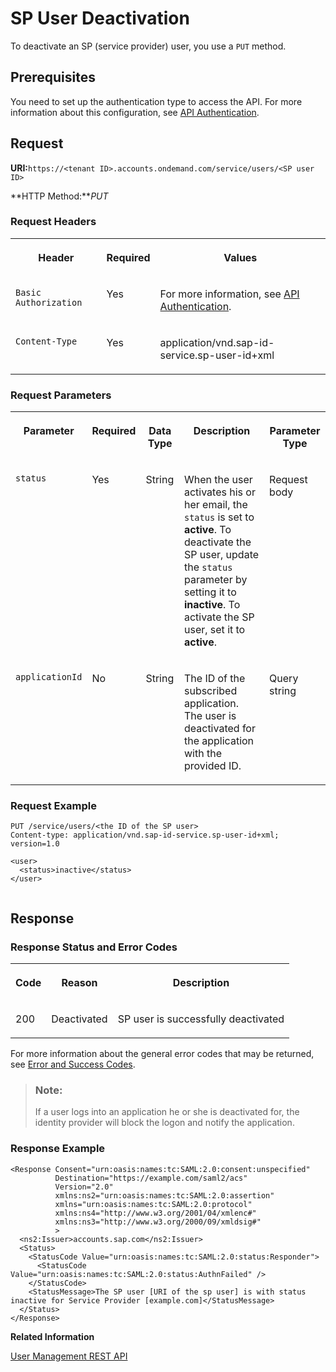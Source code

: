 <!-- loiode64bd81c6b044fa9f4e795e01218daa -->

# SP User Deactivation

To deactivate an SP \(service provider\) user, you use a `PUT` method.



<a name="loiode64bd81c6b044fa9f4e795e01218daa__section_mbm_1xk_fdb"/>

## Prerequisites

You need to set up the authentication type to access the API. For more information about this configuration, see [API Authentication](../Operation-Guide/api-authentication-9d200d5.md).



## Request

**URI:**`https://<tenant ID>.accounts.ondemand.com/service/users/<SP user ID>`

**HTTP Method:***PUT*



### Request Headers


<table>
<tr>
<th valign="top">

Header

</th>
<th valign="top">

Required

</th>
<th valign="top">

Values

</th>
</tr>
<tr>
<td valign="top">

`Basic Authorization`

</td>
<td valign="top">

Yes

</td>
<td valign="top">

For more information, see [API Authentication](../Operation-Guide/api-authentication-9d200d5.md).

</td>
</tr>
<tr>
<td valign="top">

`Content-Type`

</td>
<td valign="top">

Yes

</td>
<td valign="top">

application/vnd.sap-id-service.sp-user-id+xml

</td>
</tr>
</table>



### Request Parameters


<table>
<tr>
<th valign="top">

Parameter

</th>
<th valign="top">

Required

</th>
<th valign="top">

Data Type

</th>
<th valign="top">

Description

</th>
<th valign="top">

Parameter Type

</th>
</tr>
<tr>
<td valign="top">

`status`

</td>
<td valign="top">

Yes

</td>
<td valign="top">

String

</td>
<td valign="top">

When the user activates his or her email, the `status` is set to **active**. To deactivate the SP user, update the `status` parameter by setting it to **inactive**. To activate the SP user, set it to **active**.

</td>
<td valign="top">

Request body

</td>
</tr>
<tr>
<td valign="top">

`applicationId`

</td>
<td valign="top">

No

</td>
<td valign="top">

String

</td>
<td valign="top">

The ID of the subscribed application. The user is deactivated for the application with the provided ID.

</td>
<td valign="top">

Query string

</td>
</tr>
</table>



### Request Example

```
PUT /service/users/<the ID of the SP user>
Content-type: application/vnd.sap-id-service.sp-user-id+xml; version=1.0

<user>
  <status>inactive</status>
</user>


```



## Response



### Response Status and Error Codes


<table>
<tr>
<th valign="top">

Code

</th>
<th valign="top">

Reason

</th>
<th valign="top">

Description

</th>
</tr>
<tr>
<td valign="top">

200

</td>
<td valign="top">

Deactivated

</td>
<td valign="top">

SP user is successfully deactivated

</td>
</tr>
</table>

For more information about the general error codes that may be returned, see [Error and Success Codes](error-and-success-codes-7f87a75.md).

> ### Note:  
> If a user logs into an application he or she is deactivated for, the identity provider will block the logon and notify the application.



### Response Example

```
<Response Consent="urn:oasis:names:tc:SAML:2.0:consent:unspecified"
          Destination="https://example.com/saml2/acs"
          Version="2.0"
          xmlns:ns2="urn:oasis:names:tc:SAML:2.0:assertion"
          xmlns="urn:oasis:names:tc:SAML:2.0:protocol"
          xmlns:ns4="http://www.w3.org/2001/04/xmlenc#"
          xmlns:ns3="http://www.w3.org/2000/09/xmldsig#"
          >
  <ns2:Issuer>accounts.sap.com</ns2:Issuer>
  <Status>
    <StatusCode Value="urn:oasis:names:tc:SAML:2.0:status:Responder">
      <StatusCode Value="urn:oasis:names:tc:SAML:2.0:status:AuthnFailed" />
    </StatusCode>
    <StatusMessage>The SP user [URI of the sp user] is with status inactive for Service Provider [example.com]</StatusMessage>
  </Status>
</Response>
```



**Related Information**  


[User Management REST API](user-management-rest-api-e6bb70d.md "This REST API allows you to implement a request for user management, such as user registration, as well as SP user retrieval, deactivation and deletion.")

